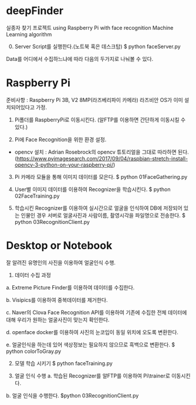# deepFinder
실종자 찾기 프로젝트 using Raspberry Pi with face recognition Machine Learning algorithm

<Guide>

0. Server Script를 실행한다.(노트북 혹은 데스크탑)
$ python faceServer.py


Data를 어디에서 수집하느냐에 따라 다음의 두가지로 나눠볼 수 있다.

# Raspberry Pi
준비사항 : Raspberry Pi 3B, V2 8MP(라즈베리파이 카메라)
라즈비안 OS가 이미 설치되어있다고 가정.

1. Pi폴더를 RaspberryPi로 이동시킨다. (알FTP를 이용하면 간단하게 이동시킬 수 있다.)

2. Pi에 Face Recognition을 위한 환경 설정.
- opencv 설치 : Adrian Rosebrock의 opencv 튜토리얼을 그대로 따라하면 된다.
  (https://www.pyimagesearch.com/2017/09/04/raspbian-stretch-install-opencv-3-python-on-your-raspberry-pi/)
  
3. Pi 카메라 모듈을 통해 이미지 데이터를 모은다.
  $ python 01FaceGathering.py
  
4. User별 이미지 데이터를 이용하여 Recognizer을 학습시킨다.
  $ python 02FaceTraining.py
  
5. 학습시킨 Recognizer를 이용하여 실시간으로 얼굴을 인식하여 DB에 저장되어 있는 인물인 경우 서버로 얼굴사진과 사람이름, 촬영시각을 파일명으로 전송한다.
  $ python 03RecognitionClient.py



# Desktop or Notebook
잘 알려진 유명인의 사진을 이용하여 얼굴인식 수행.

1. 데이터 수집 과정
  
  a. Extreme Picture Finder를 이용하여 데이터를 수집한다.

  b. Visipics를 이용하여 중복데이터를 제거한다.

  c. Naver의 Clova Face Recognition API를 이용하여 기존에 수집한 전체 데이터에 대해 우리가 원하는 얼굴사진이 맞는지 확인한다.

  d. openface docker를 이용하여 사진의 눈코입이 동일 위치에 오도록 변환한다.

  e. 얼굴인식을 하는데 있어 색상정보는 필요하지 않으므로 흑백으로 변환한다.
      $ python colorToGray.py


2. 모델 학습 시키기
  $ python faceTraining.py
  
  
3. 얼굴 인식 수행
  a. 학습된 Recognizer를 알FTP를 이용하여 Pi\trainer로 이동시킨다.
  
  b. 얼굴 인식을 수행한다.
      $python 03RecognitionClient.py
